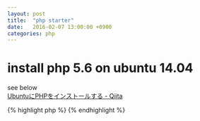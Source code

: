 ```yaml
---
layout: post
title:  "php starter"
date:   2016-02-07 13:00:00 +0900
categories: php
---
```


# install php 5.6 on ubuntu 14.04

see below  
[UbuntuにPHPをインストールする - Qiita](http://qiita.com/kikurage__/items/404edc69b242eb9d3342)  


{% highlight php %}
{% endhighlight %}

